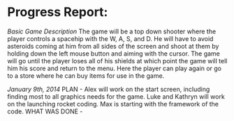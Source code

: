 **Progress Report:**
================
*Basic Game Description*
The game will be a top down shooter where the player controls a spacehip with the W, A, S, and D.  He will have to avoid asteroids coming at him from all sides of the screen and shoot at them by holding down the left mouse button and aiming with the cursor.  The game will go until the player loses all of his shields at which point the game will tell him his score and return to the menu.  Here the player can play again or go to a store where he can buy items for use in the game.

*January 9th, 2014*
PLAN - Alex will work on the start screen, including finding most to all graphics needs for the game. Luke and
Kathryn will work on the launching rocket coding. Max is starting with the framework of the code.
WHAT WAS DONE - 
